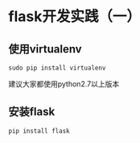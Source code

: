 # flask开发实践（一）


## 使用virtualenv


```
sudo pip install virtualenv
```

建议大家都使用python2.7以上版本

## 安装flask


```
pip install flask
```



